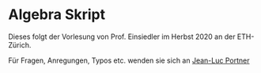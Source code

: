 # Algebra Skript
Dieses folgt der Vorlesung von Prof. Einsiedler im Herbst 2020 an der ETH-Zürich.

Für Fragen, Anregungen, Typos etc. wenden sie sich an [Jean-Luc Portner](mailto:jean-luc@portner.at)

